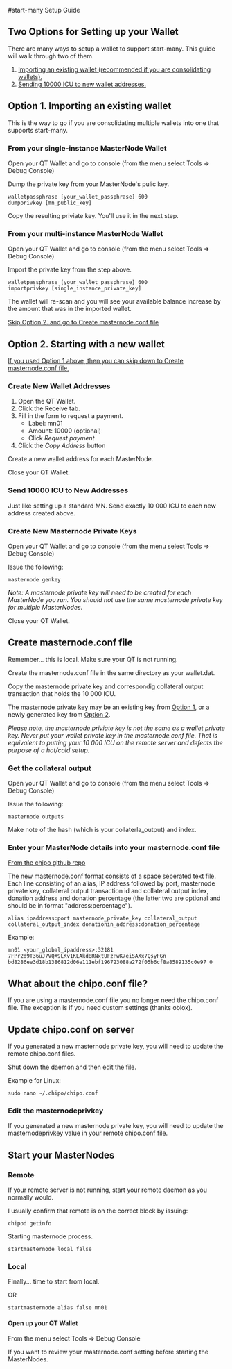 #start-many Setup Guide

## Two Options for Setting up your Wallet
There are many ways to setup a wallet to support start-many. This guide will walk through two of them.

1. [Importing an existing wallet (recommended if you are consolidating wallets).](#option1)
2. [Sending 10000 ICU to new wallet addresses.](#option2)

## <a name="option1"></a>Option 1. Importing an existing wallet

This is the way to go if you are consolidating multiple wallets into one that supports start-many.

### From your single-instance MasterNode Wallet

Open your QT Wallet and go to console (from the menu select Tools => Debug Console)

Dump the private key from your MasterNode's pulic key.

```
walletpassphrase [your_wallet_passphrase] 600
dumpprivkey [mn_public_key]
```

Copy the resulting priviate key. You'll use it in the next step.

### From your multi-instance MasterNode Wallet

Open your QT Wallet and go to console (from the menu select Tools => Debug Console)

Import the private key from the step above.

```
walletpassphrase [your_wallet_passphrase] 600
importprivkey [single_instance_private_key]
```

The wallet will re-scan and you will see your available balance increase by the amount that was in the imported wallet.

[Skip Option 2. and go to Create masternode.conf file](#masternodeconf)

## <a name="option2"></a>Option 2. Starting with a new wallet

[If you used Option 1 above, then you can skip down to Create masternode.conf file.](#masternodeconf)

### Create New Wallet Addresses

1. Open the QT Wallet.
2. Click the Receive tab.
3. Fill in the form to request a payment.
    * Label: mn01
    * Amount: 10000 (optional)
    * Click *Request payment*
5. Click the *Copy Address* button

Create a new wallet address for each MasterNode.

Close your QT Wallet.

### Send 10000 ICU to New Addresses

Just like setting up a standard MN. Send exactly 10 000 ICU to each new address created above.

### Create New Masternode Private Keys

Open your QT Wallet and go to console (from the menu select Tools => Debug Console)

Issue the following:

```masternode genkey```

*Note: A masternode private key will need to be created for each MasterNode you run. You should not use the same masternode private key for multiple MasterNodes.*

Close your QT Wallet.

## <a name="masternodeconf"></a>Create masternode.conf file

Remember... this is local. Make sure your QT is not running.

Create the masternode.conf file in the same directory as your wallet.dat.

Copy the masternode private key and correspondig collateral output transaction that holds the 10 000 ICU.

The masternode private key may be an existing key from [Option 1](#option1), or a newly generated key from [Option 2](#option2).

*Please note, the masternode priviate key is not the same as a wallet private key. Never put your wallet private key in the masternode.conf file. That is equivalent to putting your 10 000 ICU on the remote server and defeats the purpose of a hot/cold setup.*

### Get the collateral output

Open your QT Wallet and go to console (from the menu select Tools => Debug Console)

Issue the following:

```masternode outputs```

Make note of the hash (which is your collaterla_output) and index.

### Enter your MasterNode details into your masternode.conf file
[From the chipo github repo](https://github.com/amusedbnet/CHIPO/blob/master/doc/masternode_conf.md)

The new masternode.conf format consists of a space seperated text file. Each line consisting of an alias, IP address followed by port, masternode private key, collateral output transaction id and collateral output index, donation address and donation percentage (the latter two are optional and should be in format "address:percentage").

```
alias ipaddress:port masternode_private_key collateral_output collateral_output_index donationin_address:donation_percentage
```



Example:

```
mn01 <your_global_ipaddress>:32181 7FPr2d9T36uJ7VQX9LKv1KLAkd8RNxtUFzPwK7eiSAXx7QsyFGn bd8286ee3d18b1386812d06e111ebf196723088a272f05b6cf8a8589135c0e97 0
```

## What about the chipo.conf file?

If you are using a masternode.conf file you no longer need the chipo.conf file. The exception is if you need custom settings (thanks oblox).

## Update chipo.conf on server

If you generated a new masternode private key, you will need to update the remote chipo.conf files.

Shut down the daemon and then edit the file.

Example for Linux:

```sudo nano ~/.chipo/chipo.conf```

### Edit the masternodeprivkey
If you generated a new masternode private key, you will need to update the masternodeprivkey value in your remote chipo.conf file.

## Start your MasterNodes

### Remote

If your remote server is not running, start your remote daemon as you normally would.

I usually confirm that remote is on the correct block by issuing:

```chipod getinfo```


Starting masternode process.

```startmasternode local false```


### Local

Finally... time to start from local.

OR

```startmasternode alias false mn01```

#### Open up your QT Wallet

From the menu select Tools => Debug Console

If you want to review your masternode.conf setting before starting the MasterNodes.

